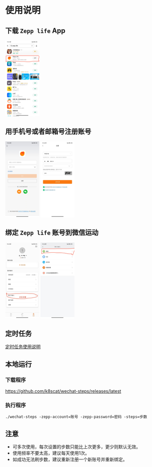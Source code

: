 # 使用说明

## 下载 `Zepp life` App

<img src="images/zepp_life_app.png" height="240px">

## 用手机号或者邮箱号注册账号

<img src="images/register1.png" height="240px">
<img src="images/register2.jpg" height="240px">

## 绑定 `Zepp life` 账号到微信运动

<img src="images/bind_wx1.jpg" height="240px">
<img src="images/bind_wx2.png" height="240px">

## 定时任务

[定时任务使用说明](cron.md)

## 本地运行

### 下载程序

https://github.com/k8scat/wechat-steps/releases/latest

### 执行程序

```./wechat-steps -zepp-account=账号 -zepp-password=密码 -steps=步数```

## 注意

- 可多次使用，每次设置的步数只能比上次更多，更少则默认无效。
- 使用频率不要太高，建议每天使用1次。
- 如成功无法刷步数，建议重新注册一个新账号并重新绑定。
